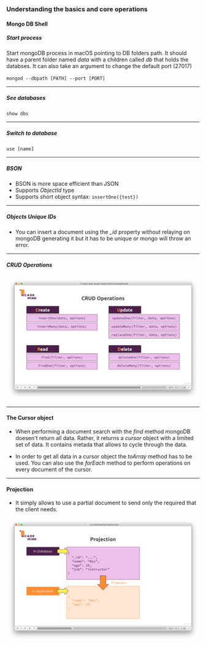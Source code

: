 ### Understanding the basics and core operations

#### Mongo DB Shell

##### Start process

Start mongoDB process in macOS pointing to DB folders path. It should have a parent folder named _data_ with a children called _db_ that holds the databses. It can also take an argument to change the default port (27017)

`mongod --dbpath [PATH] --port [PORT]`

---

##### See databases

`show dbs`

---

##### Switch to database

`use [name]`

---

##### BSON

- BSON is more space efficient than JSON
- Supports _ObjectId_ type
- Supports short object syntax: `insertOne({test})`

---

##### Objects Unique IDs

- You can insert a document using the _\_id_ property without relaying on mongoDB generating it but it has to be unique or mongo will throw an error.

---

##### CRUD Operations

![](/images/01.png "Crud Operations")

---

#### The Cursor object

- When performing a document search with the _find_ method mongoDB doesen't return all data. Rather, it returns a _cursor_ object with a limited set of data. It contains metada that allows to cycle through the data.

- In order to get all data in a cursor object the _toArray_ method has to be used. You can also use the _forEach_ method to perform operations on every document of the cursor.

---

#### Projection

- It simply allows to use a partial document to send only the required that the client needs.

![](/images/02.png "Projection")

